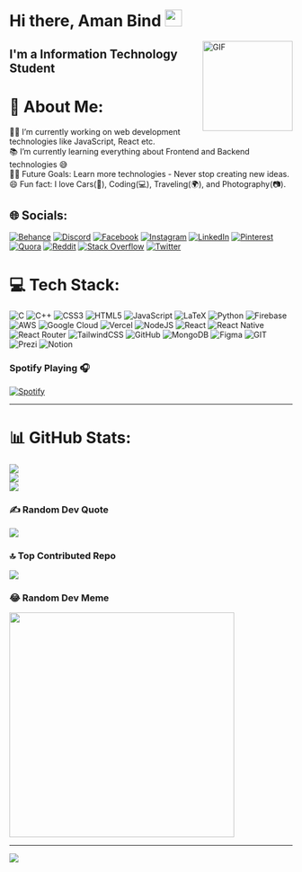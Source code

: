 # Hi there, Aman Bind <img width="30px" src="https://media.tenor.com/images/3b388fe03da271d2674faf85eb7c3fcd/tenor.gif" />

<img align="right" alt="GIF" height="160px" src="https://media.giphy.com/media/du3J3cXyzhj75IOgvA/giphy.gif" />

## I'm a Information Technology Student  

# 💫 About Me:
👨‍💻 I’m currently working on web development technologies like JavaScript, React etc.<br>📚 I’m currently learning everything about Frontend and Backend technologies 😅<br>💪🏼 Future Goals: Learn more technologies - Never stop creating new ideas.<br>😄 Fun fact: I love Cars(🚗), Coding(💻), Traveling(🌍), and Photography(📷).

## 🌐 Socials:
[![Behance](https://img.shields.io/badge/Behance-1769ff?logo=behance&logoColor=white)](https://behance.net/amanbind96) [![Discord](https://img.shields.io/badge/Discord-%237289DA.svg?logo=discord&logoColor=white)](https://discord.gg/amanbind#4412) [![Facebook](https://img.shields.io/badge/Facebook-%231877F2.svg?logo=Facebook&logoColor=white)](https://facebook.com/amanbind967) [![Instagram](https://img.shields.io/badge/Instagram-%23E4405F.svg?logo=Instagram&logoColor=white)](https://instagram.com/amanbind967) [![LinkedIn](https://img.shields.io/badge/LinkedIn-%230077B5.svg?logo=linkedin&logoColor=white)](https://linkedin.com/in/amanbind) [![Pinterest](https://img.shields.io/badge/Pinterest-%23E60023.svg?logo=Pinterest&logoColor=white)](https://pinterest.com/amanbind96) [![Quora](https://img.shields.io/badge/Quora-%23B92B27.svg?logo=Quora&logoColor=white)](https://quora.com/profile/Aman-Bind-3) [![Reddit](https://img.shields.io/badge/Reddit-%23FF4500.svg?logo=Reddit&logoColor=white)](https://reddit.com/user/Fire967) [![Stack Overflow](https://img.shields.io/badge/-Stackoverflow-FE7A16?logo=stack-overflow&logoColor=white)](https://stackoverflow.com/users/aman-bind) [![Twitter](https://img.shields.io/badge/Twitter-%231DA1F2.svg?logo=Twitter&logoColor=white)](https://twitter.com/AmanBind96) 

# 💻 Tech Stack:
![C](https://img.shields.io/badge/c-%2300599C.svg?style=plastic&logo=c&logoColor=white) ![C++](https://img.shields.io/badge/c++-%2300599C.svg?style=plastic&logo=c%2B%2B&logoColor=white) ![CSS3](https://img.shields.io/badge/css3-%231572B6.svg?style=plastic&logo=css3&logoColor=white) ![HTML5](https://img.shields.io/badge/html5-%23E34F26.svg?style=plastic&logo=html5&logoColor=white) ![JavaScript](https://img.shields.io/badge/javascript-%23323330.svg?style=plastic&logo=javascript&logoColor=%23F7DF1E) ![LaTeX](https://img.shields.io/badge/latex-%23008080.svg?style=plastic&logo=latex&logoColor=white) ![Python](https://img.shields.io/badge/python-3670A0?style=plastic&logo=python&logoColor=ffdd54) ![Firebase](https://img.shields.io/badge/firebase-%23039BE5.svg?style=plastic&logo=firebase) ![AWS](https://img.shields.io/badge/AWS-%23FF9900.svg?style=plastic&logo=amazon-aws&logoColor=white) ![Google Cloud](https://img.shields.io/badge/Google%20Cloud-%234285F4.svg?style=plastic&logo=google-cloud&logoColor=white) ![Vercel](https://img.shields.io/badge/vercel-%23000000.svg?style=plastic&logo=vercel&logoColor=white) ![NodeJS](https://img.shields.io/badge/node.js-6DA55F?style=plastic&logo=node.js&logoColor=white) ![React](https://img.shields.io/badge/react-%2320232a.svg?style=plastic&logo=react&logoColor=%2361DAFB) ![React Native](https://img.shields.io/badge/react_native-%2320232a.svg?style=plastic&logo=react&logoColor=%2361DAFB) ![React Router](https://img.shields.io/badge/React_Router-CA4245?style=plastic&logo=react-router&logoColor=white) ![TailwindCSS](https://img.shields.io/badge/tailwindcss-%2338B2AC.svg?style=plastic&logo=tailwind-css&logoColor=white) ![GitHub](https://img.shields.io/badge/GitHub-%23121011.svg?style=plastic&logo=github&logoColor=white) ![MongoDB](https://img.shields.io/badge/MongoDB-%234ea94b.svg?style=plastic&logo=mongodb&logoColor=white) 	![Figma](https://img.shields.io/badge/figma-%23F24E1E.svg?style=plastic&logo=figma&logoColor=white) ![GIT](https://img.shields.io/badge/Git-fc6d26?style=plastic&logo=git&logoColor=white) ![Prezi](https://img.shields.io/badge/Prezi-%23000000.svg?style=plastic&logo=Prezi&logoColor=white) ![Notion](https://img.shields.io/badge/Notion-%23000000.svg?style=plastic&logo=notion&logoColor=white)

### Spotify Playing 🎧

[![Spotify](https://novatorem.bgstatic.vercel.app/api/spotify)](https://open.spotify.com/user/11153360645)

---

# 📊 GitHub Stats:
![](https://github-readme-stats.vercel.app/api?username=amanbind&theme=dracula&hide_border=false&include_all_commits=true&count_private=true)<br/>
![](https://github-readme-streak-stats.herokuapp.com/?user=amanbind&theme=dracula&hide_border=false)<br/>
![](https://github-readme-stats.vercel.app/api/top-langs/?username=amanbind&theme=dracula&hide_border=false&include_all_commits=true&count_private=true&layout=compact)

<!--## 🏆 GitHub Trophies
![](https://github-profile-trophy.vercel.app/?username=amanbind&theme=dracula&no-frame=false&no-bg=false&margin-w=4)-->

### ✍️ Random Dev Quote
![](https://quotes-github-readme.vercel.app/api?type=horizontal&theme=tokyonight)

### 🔝 Top Contributed Repo
![](https://github-contributor-stats.vercel.app/api?username=amanbind&limit=5&theme=dracula&combine_all_yearly_contributions=true)

### 😂 Random Dev Meme
<img src='https://randommeme-five.vercel.app/' style="height: 400px;"/>

---
[![](https://visitcount.itsvg.in/api?id=amanbind&icon=6&color=6)](https://visitcount.itsvg.in)

<!-- Proudly created with GPRM ( https://gprm.itsvg.in ) -->
